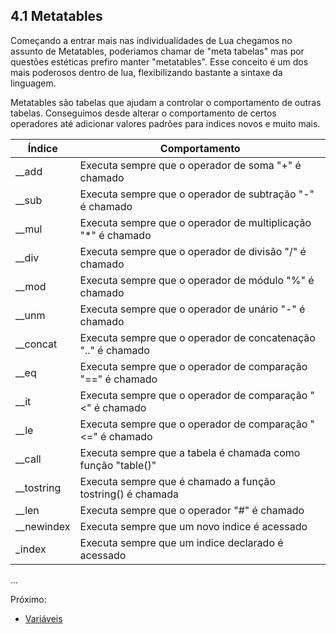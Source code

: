 ## 4.1 Metatables

Começando a entrar mais nas individualidades de Lua chegamos no assunto de Metatables, poderiamos chamar de "meta tabelas" mas por questões estéticas prefiro manter "metatables". Esse conceito é um dos mais poderosos dentro de lua, flexibilizando bastante a sintaxe da linguagem.

Metatables são tabelas que ajudam a controlar o comportamento de outras tabelas. Conseguimos desde alterar o comportamento de certos operadores até adicionar valores padrões para indices novos e muito mais.

| Índice     | Comportamento                                                |
|------------|--------------------------------------------------------------|
| __add      | Executa sempre que o operador de soma "+" é chamado          |
| __sub      | Executa sempre que o operador de subtração "-" é chamado     |
| __mul      | Executa sempre que o operador de multiplicação "*" é chamado |
| __div      | Executa sempre que o operador de divisão "/" é chamado       |
| __mod      | Executa sempre que o operador de módulo "%" é chamado        |
| __unm      | Executa sempre que o operador de unário "-" é chamado        |
| __concat   | Executa sempre que o operador de concatenação ".." é chamado |
| __eq       | Executa sempre que o operador de comparação "==" é chamado   |
| __it       | Executa sempre que o operador de comparação "<" é chamado    |
| __le       | Executa sempre que o operador de comparação "<=" é chamado   |
| __call     | Executa sempre que a tabela é chamada como função "table()"  |
| __tostring | Executa sempre que é chamado a função tostring() é chamada   |
| __len      | Executa sempre que o operador "#" é chamado                  |
| __newindex | Executa sempre que um novo indice é acessado                 |
| _index     | Executa sempre que um indice declarado é acessado            |

...

Próximo: 
- [Variáveis](/Intermediario/OOP.md)